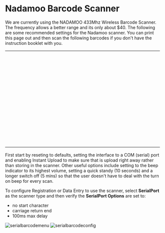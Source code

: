 # Nadamoo Barcode Scanner

We are currently using the NADAMOO 433Mhz Wireless Barcode Scanner.  The frequency allows a better range and its only about $40.
The following are some recommended settings for the Nadamoo scanner.  You can print this page out and then scan the following barcodes
if you don't have the instruction booklet with you.

<table class='barcodes'>
<tr>
<td><svg id='restoreefaults'></svg>
<td><svg id='virtualcom'></svg>
<td><svg id='instantupload'></svg>
</tr>
<tr>
<td><svg id='highvolume'></svg>
<td><svg id='standby10'></svg>
<td><svg id='shutoff5'></svg>
</tr>
</table>

<script>
JsBarcode("#restoreefaults", "\xC901B",        { text: "Restore Defaults",        format: "CODE128B", width: 1, height: 50, fontSize: 12, textAlign: 'left' });
JsBarcode("#highvolume",     "\xC90114205",    { text: "High Volume",             format: "CODE128B", width: 1, height: 50, fontSize: 12, textAlign: 'left' });
JsBarcode("#standby10",      "\xC90119905001", { text: "10 Seconds To Stanbdy",   format: "CODE128B", width: 1, height: 50, fontSize: 12, textAlign: 'left' });
JsBarcode("#shutoff5",       "\xC90119906030", { text: "5 Minutes To Switch Off", format: "CODE128B", width: 1, height: 50, fontSize: 12, textAlign: 'left' });
JsBarcode("#instantupload",  "\xC901199000",   { text: "Instant Upload",          format: "CODE128B", width: 1, height: 50, fontSize: 12, textAlign: 'left' });
JsBarcode("#virtualcom",     "\xC9011991501",  { text: "USB Virtual COM",         format: "CODE128B", width: 1, height: 50, fontSize: 12, textAlign: 'left' });
</script>

First start by reseting to defaults, setting the interface to a COM (serial) port and enabling Instant Upload to make sure that is
upload right away rather than storing in the scanner.  Other useful options include setting to the beep indicator to its highest volume,
setting a quick standy (10 seconds) and a longer switch off (5 mins) so that the user doesn't have to deal with the turn on beep for every scan.

To configure Registration or Data Entry to use the scanner, select **SerialPort** as the scanner type and then verify the **SerialPort Options**
are set to:

 * no start character
 * carriage return end
 * 100ms max delay


<span class='spacer100'></span>
![serialbarcodemenu](/images/serialbarcodemenu.png)
<span class='spacer100'></span>
![serialbarcodeconfig](/images/serialbarcodeconfig.png)

